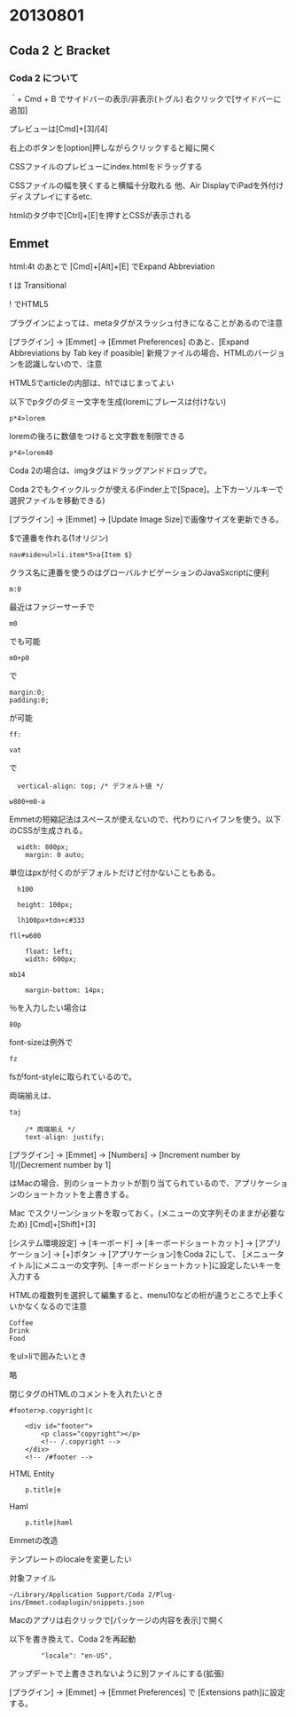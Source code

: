 # 20130801

## Coda 2 と Bracket

### Coda 2 について

＾+ Cmd + B でサイドバーの表示/非表示(トグル)
右クリックで[サイドバーに追加]

プレビューは[Cmd]+[3]/[4]

右上のボタンを[option]押しながらクリックすると縦に開く

CSSファイルのプレビューにindex.htmlをドラッグする

CSSファイルの幅を狭くすると横幅十分取れる
他、Air DisplayでiPadを外付けディスプレイにするetc.

htmlのタグ中で[Ctrl]+[E]を押すとCSSが表示される

## Emmet

html:4t のあとで [Cmd]+[Alt]+[E] でExpand Abbreviation

t は Transitional

! でHTML5

プラグインによっては、metaタグがスラッシュ付きになることがあるので注意

[プラグイン] -> [Emmet] -> [Emmet Preferences] のあと、[Expand Abbreviations by Tab key if poasible]
新規ファイルの場合、HTMLのバージョンを認識しないので、注意

HTML5でarticleの内部は、h1ではじまってよい

以下でpタグのダミー文字を生成(loremにブレースは付けない)

````
p*4>lorem
````
loremの後ろに数値をつけると文字数を制限できる

````
p*4>lorem40
````

Coda 2の場合は、imgタグはドラッグアンドドロップで。

Coda 2でもクイックルックが使える(Finder上で[Space]。上下カーソルキーで選択ファイルを移動できる)

[プラグイン] -> [Emmet] -> [Update Image Size]で画像サイズを更新できる。

$で連番を作れる(1オリジン)
````
nav#side>ul>li.item*5>a{Item $}
````
クラス名に連番を使うのはグローバルナビゲーションのJavaSxcriptに便利


````
m:0
````

最近はファジーサーチで
````
m0
````
でも可能

````
m0+p0
````
で
````
margin:0;
padding:0;
````
が可能

````
ff:
````

````
vat
````
で
````
  vertical-align: top; /* デフォルト値 */
````

````
w800+m0-a
````
Emmetの短縮記法はスペースが使えないので、代わりにハイフンを使う。以下のCSSが生成される。

````
  width: 800px;
	margin: 0 auto;
````

単位はpxが付くのがデフォルトだけど付かないこともある。

````
  h100
````

````
  height: 100px;
````

````
  lh100px+tdn+c#333
````

````
fll+w600
````

````
	float: left;
	width: 600px;
````

````
mb14
````

````
	margin-bottom: 14px;
````

％を入力したい場合は
````
80p
````

font-sizeは例外で

````
fz
````

fsがfont-styleに取られているので。

両端揃えは、

````
taj
````


````
	/* 両端揃え */
	text-align: justify;
````

[プラグイン] -> [Emmet] -> [Numbers] -> [Increment number by 1]/[Decrement number by 1]

はMacの場合、別のショートカットが割り当てられているので、アプリケーションのショートカットを上書きする。

Mac でスクリーンショットを取っておく。(メニューの文字列そのままが必要なため)
[Cmd]+[Shift]+[3]

[システム環境設定] -> [キーボード] -> [キーボードショートカット] -> [アプリケーション] -> [+]ボタン -> [アプリケーション]をCoda 2にして、
[メニュータイトル]にメニューの文字列、[キーボードショートカット]に設定したいキーを入力する



HTMLの複数列を選択して編集すると、menu10などの桁が違うところで上手くいかなくなるので注意


````
Coffee
Drink
Food
````
をul>liで囲みたいとき

略

閉じタグのHTMLのコメントを入れたいとき

````
#footer>p.copyright|c
````

````
	<div id="footer">
		<p class="copyright"></p>
		<!-- /.copyright -->
	</div>
	<!-- /#footer -->
````

HTML Entity
````
	p.title|e
````

Haml

````
	p.title|haml
````

Emmetの改造

テンプレートのlocaleを変更したい

対象ファイル
````
~/Library/Application Support/Coda 2/Plug-ins/Emmet.codaplugin/snippets.json
````

Macのアプリは右クリックで[パッケージの内容を表示]で開く

以下を書き換えて、Coda 2を再起動

````
		"locale": "en-US",
````

アップデートで上書きされないように別ファイルにする(拡張)

[プラグイン] -> [Emmet] -> [Emmet Preferences] で [Extensions path]に設定する。
